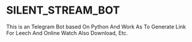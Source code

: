 # SILENT_STREAM_BOT
This is an Telegram Bot based On Python And Work As To Generate Link For Leech And Online Watch Also Download, Etc.  
